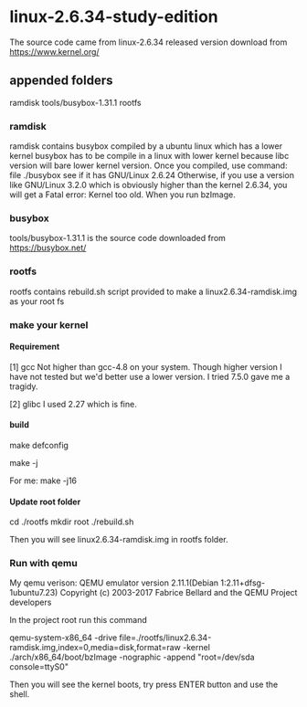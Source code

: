 # linux-2.6.34-study-edition
The source code came from linux-2.6.34 released version download from https://www.kernel.org/

## appended folders
ramdisk
tools/busybox-1.31.1
rootfs

### ramdisk
ramdisk contains busybox compiled by a ubuntu linux which has a lower kernel
busybox has to be compile in a linux with lower kernel because libc version will bare lower kernel version.
Once you compiled, use command: file ./busybox see if it has GNU/Linux 2.6.24
Otherwise, if you use a version like GNU/Linux 3.2.0 which is obviously higher than the kernel 2.6.34, 
you will get a Fatal error: Kernel too old. When you run bzImage.

### busybox
tools/busybox-1.31.1 is the source code downloaded from https://busybox.net/

### rootfs
rootfs contains rebuild.sh script provided to make a linux2.6.34-ramdisk.img as your root fs

### make your kernel

#### Requirement
[1] gcc
Not higher than gcc-4.8 on your system.
Though higher version I have not tested but we'd better use a lower version.
I tried 7.5.0 gave me a tragidy.

[2] glibc
I used 2.27 which is fine.

#### build
make defconfig

make -j<cpu-cores>

For me: make -j16

#### Update root folder
cd ./rootfs
mkdir root
./rebuild.sh

Then you will see linux2.6.34-ramdisk.img in rootfs folder.

### Run with qemu

My qemu verison:
QEMU emulator version 2.11.1(Debian 1:2.11+dfsg-1ubuntu7.23)
Copyright (c) 2003-2017 Fabrice Bellard and the QEMU Project developers

In the project root
run this command

qemu-system-x86_64 -drive file=./rootfs/linux2.6.34-ramdisk.img,index=0,media=disk,format=raw -kernel ./arch/x86_64/boot/bzImage -nographic -append "root=/dev/sda console=ttyS0"

Then you will see the kernel boots, try press ENTER button and use the shell.

